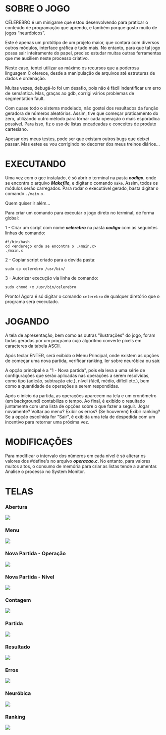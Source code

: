 # SOBRE O JOGO

CÉLEREBRO é um minigame que estou desenvolvendo para praticar o conteúdo de programação que aprendo, e também porque gosto muito de jogos “neuróbicos”.

Este é apenas um protótipo de um projeto maior, que contará com diversos outros módulos, interface gráfica e tudo mais. No entanto, para que tal jogo possa sair inteiramente do papel, preciso estudar muitas outras ferramentas que me auxiliem neste processo criativo.

Neste caso, tentei utilizar ao máximo os recursos que a poderosa linguagem C oferece, desde a manipulação de arquivos até estruturas de dados e ordenação. 

Muitas vezes, debugá-lo foi um desafio, pois não é fácil indentificar um erro de semântica. Mas, graças ao gdb, corrigi vários problemas de segmentation fault.

Com quase todo o sistema modelado, não gostei dos resultados da função geradora de números aleatórios. Assim, tive que começar praticamento do zero, utilizando outro método para tornar cada operação o mais esporádica possível. Para isso, fiz o uso de listas encadeadas e conceitos de produto cartesiano.

Apesar dos meus testes, pode ser que existam outros bugs que deixei passar. Mas estes eu vou corrigindo no decorrer dos meus treinos diários...

# EXECUTANDO

Uma vez com o gcc instalado, é só abrir o terminal na pasta ***codigo***, onde se encontra o arquivo ***Makefile***, e digitar o comando `make`. Assim, todos os módulos serão carregados. Para rodar o executável gerado, basta digitar o comando `./main.x`.

Quem quiser ir além...

Para criar um comando para executar o jogo direto no terminal, de forma global:

1 - Criar um script com nome ***celerebro*** na pasta ***codigo*** com as seguintes linhas de comando:

```
#!/bin/bash
cd <endereço onde se encontra o ./main.x>
./main.x
```

2 - Copiar script criado para a devida pasta:

```
sudo cp celerebro /usr/bin/
```
3 - Autorizar execução via linha de comando:

```
sudo chmod +x /usr/bin/celerebro
```

Pronto! Agora é só digitar o comando `celerebro` de qualquer diretório que o programa será executado.

# JOGANDO

A tela de apresentação, bem como as outras "ilustrações" do jogo, foram todas geradas por um programa cujo algoritmo converte pixels em caracteres da tabela ASCII.

Após teclar ENTER, será exibido o Menu Principal, onde existem as opções de começar uma nova partida, verificar ranking, ler sobre neuróbica ou sair.

A opção principal é a "1 - Nova partida", pois ela leva a uma série de configurações que serão aplicadas nas operações a serem resolvidas, como tipo (adicão, subtração etc.), nível (fácil, médio, difícil etc.), bem como a quantidade de operações a serem respondidas. 

Após o início da partida, as operações aparecem na tela e um cronômetro (em background) contabiliza o tempo. Ao final, é exibido o resultado juntamente com uma lista de opções sobre o que fazer a seguir. Jogar novamente? Voltar ao menu? Exibir os erros? (Se houverem) Exibir ranking? Se a opção escolhida for "Sair", é exibida uma tela de despedida com um incentivo para retornar uma próxima vez.

# MODIFICAÇÕES

Para modificar o intervalo dos números em cada nível é só alterar os valores dos #define's no arquivo ***operacao.c***. No entanto, para valores muitos altos, o consumo de memória para criar as listas tende a aumentar. Analise o processo no System Monitor.

# TELAS

### Abertura

![](https://github.com/DanielBrito/celerebro/blob/master/prints/0%20-%20abertura.png)

### Menu

![](https://github.com/DanielBrito/celerebro/blob/master/prints/1%20-%20menu.png)

### Nova Partida - Operação

![](https://github.com/DanielBrito/celerebro/blob/master/prints/2%20-%20novaPartida_operacao.png)

### Nova Partida - Nível

![](https://github.com/DanielBrito/celerebro/blob/master/prints/3%20-%20novaPartida_nivel.png)

### Contagem

![](https://github.com/DanielBrito/celerebro/blob/master/prints/4%20-%20contagem.png)

### Partida

![](https://github.com/DanielBrito/celerebro/blob/master/prints/5%20-%20partida.png)

### Resultado

![](https://github.com/DanielBrito/celerebro/blob/master/prints/6%20-%20resultado.png)

### Erros

![](https://github.com/DanielBrito/celerebro/blob/master/prints/7%20-%20erros.png)

### Neuróbica

![](https://github.com/DanielBrito/celerebro/blob/master/prints/8%20-%20neurobica.png)

### Ranking

![](https://github.com/DanielBrito/celerebro/blob/master/prints/9%20-%20ranking.png)
